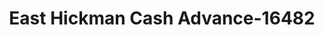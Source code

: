 ---
f_zip-code: 37025
f_state-code: TN
title: East Hickman Cash Advance-16482
f_phone: 931-670-4070
f_city-only: Bon Aqua
f_address: 10004 Highway 46 Bon Aqua
f_location-unique-id: '16482'
slug: east-hickman-cash-advance-16482
updated-on: '2024-05-30T13:46:58.046Z'
created-on: '2024-05-30T13:36:59.803Z'
published-on: '2024-05-30T13:54:32.469Z'
f_city-state: cms/city/bon-aqua-tn.md
f_company: cms/company/east-hickman-cash-advance.md
f_state: cms/state/tennessee.md
layout: '[payday-loan].html'
tags: payday-loan
---